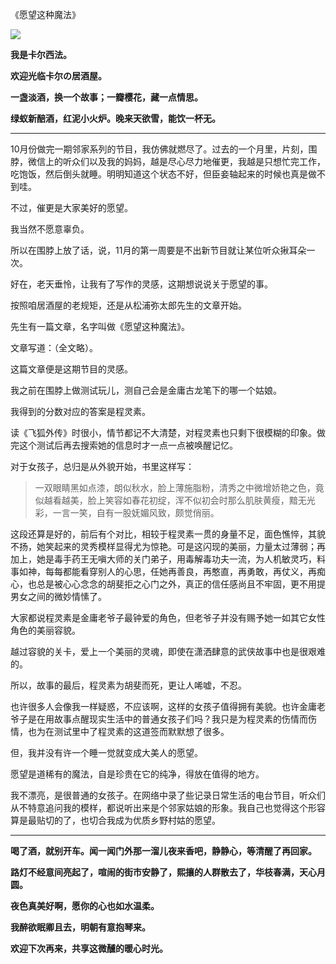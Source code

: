 《愿望这种魔法》

<img src="https://cdn.jsdelivr.net/gh/iCalcifer/icalcifer.github.io/images/post/MusicIzakaya/s2e4.jpg"/>

**我是卡尔西法。**

 **欢迎光临卡尔の居酒屋。**

 **一盏淡酒，换一个故事；一瓣樱花，藏一点情思。**

 **绿蚁新醅酒，红泥小火炉。晚来天欲雪，能饮一杯无。**

---
10月份做完一期邻家系列的节目，我仿佛就燃尽了。过去的一个月里，片刻，围脖，微信上的听众们以及我的妈妈，越是尽心尽力地催更，我越是只想忙完工作，吃饱饭，然后倒头就睡。明明知道这个状态不好，但臣妾轴起来的时候也真是做不到哇。

不过，催更是大家美好的愿望。

我当然不愿意辜负。

所以在围脖上放了话，说，11月的第一周要是不出新节目就让某位听众揪耳朵一次。

好在，老天垂怜，让我有了写作的灵感，这期想说说关于愿望的事。

按照咱居酒屋的老规矩，还是从松浦弥太郎先生的文章开始。

先生有一篇文章，名字叫做《愿望这种魔法》。

文章写道：（全文略）。

这篇文章便是这期节目的灵感。


我之前在围脖上做测试玩儿，测自己会是金庸古龙笔下的哪一个姑娘。

我得到的分数对应的答案是程灵素。

读《飞狐外传》时很小，情节都记不大清楚，对程灵素也只剩下很模糊的印象。做完这个测试后再去搜索她的信息时才一点一点被唤醒记忆。

对于女孩子，总归是从外貌开始，书里这样写：

> 一双眼睛黑如点漆，朗似秋水，脸上薄施脂粉，清秀之中微增娇艳之色，竟似越看越美，脸上笑容如春花初绽，浑不似初会时那么肌肤黄瘦，黯无光彩，一言一笑，自有一股妩媚风致，颇觉俏丽。


这段还算是好的，前后有个对比，相较于程灵素一贯的身量不足，面色憔悴，其貌不扬，她笑起来的灵秀模样显得尤为惊艳。可是这闪现的美丽，力量太过薄弱；再加上，她是毒手药王无嗔大师的关门弟子，用毒解毒功夫一流，为人机敏灵巧，料事如神，每每都能看穿别人的心思，任她再善良，再憨直，再勇敢，再仗义，再痴心，也总是被心心念念的胡斐拒之心门之外，真正的信任感尚且不牢固，更不用提男女之间的微妙情愫了。

大家都说程灵素是金庸老爷子最钟爱的角色，但老爷子并没有赐予她一如其它女性角色的美丽容貌。

越过容貌的关卡，爱上一个美丽的灵魂，即使在潇洒肆意的武侠故事中也是很艰难的。

所以，故事的最后，程灵素为胡斐而死，更让人唏嘘，不忍。

也许很多人会像我一样疑惑，不应该啊，这样的女孩子值得拥有美貌。也许金庸老爷子是在用故事点醒现实生活中的普通女孩子们吗？我只是为程灵素的伤情而伤情，也为在测试里中了程灵素的这道签而默默想了很多。

但，我并没有许一个睡一觉就变成大美人的愿望。

愿望是道稀有的魔法，自是珍贵在它的纯净，得放在值得的地方。

我不漂亮，是很普通的女孩子。在网络中录了些记录日常生活的电台节目，听众们从不特意追问我的模样，都说听出来是个邻家姑娘的形象。我自己也觉得这个形容算是最贴切的了，也切合我成为优质乡野村姑的愿望。

---

 **喝了酒，就别开车。闻一闻门外那一溜儿夜来香吧，静静心，等清醒了再回家。**

 **路灯不经意间亮起了，喧闹的街市安静了，熙攘的人群散去了，华枝春满，天心月圆。**

 **夜色真美好啊，愿你的心也如水温柔。**

 **我醉欲眠卿且去，明朝有意抱琴来。**

 **欢迎下次再来，共享这微醺的暖心时光。**


